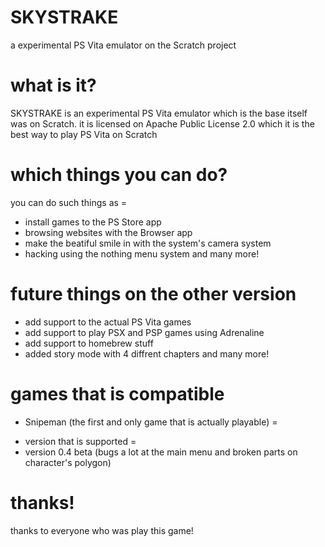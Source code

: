 # SKYSTRAKE
a experimental PS Vita emulator on the Scratch project 
# what is it?
SKYSTRAKE is an experimental PS Vita emulator which is the base itself was on Scratch. it is licensed on Apache Public License 2.0
which it is the best way to play PS Vita on Scratch
# which things you can do?
you can do such things as =
- install games to the PS Store app
- browsing websites with the Browser app
- make the beatiful smile in with the system's camera system
- hacking using the nothing menu system
and many more!
# future things on the other version
- add support to the actual PS Vita games
- add support to play PSX and PSP games using Adrenaline
- add support to homebrew stuff
- added story mode with 4 diffrent chapters
and many more!
# games that is compatible
- Snipeman (the first and only game that is actually playable) =
* version that is supported =
* version 0.4 beta (bugs a lot at the main menu and broken parts on character's polygon)
  
# thanks!
thanks to everyone who was play this game!
